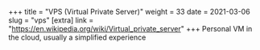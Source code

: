 +++
title = "VPS (Virtual Private Server)"
weight = 33
date = 2021-03-06
slug = "vps"
[extra]
link = "https://en.wikipedia.org/wiki/Virtual_private_server"
+++
Personal VM in the cloud, usually a simplified experience

